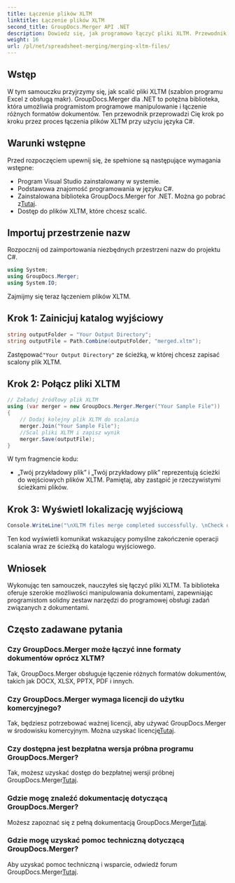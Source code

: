 ```yaml
---
title: Łączenie plików XLTM
linktitle: Łączenie plików XLTM
second_title: GroupDocs.Merger API .NET
description: Dowiedz się, jak programowo łączyć pliki XLTM. Przewodnik krok po kroku z przykładami kodu.
weight: 16
url: /pl/net/spreadsheet-merging/merging-xltm-files/
---
```

## Wstęp
W tym samouczku przyjrzymy się, jak scalić pliki XLTM (szablon programu Excel z obsługą makr). GroupDocs.Merger dla .NET to potężna biblioteka, która umożliwia programistom programowe manipulowanie i łączenie różnych formatów dokumentów. Ten przewodnik przeprowadzi Cię krok po kroku przez proces łączenia plików XLTM przy użyciu języka C#.
## Warunki wstępne
Przed rozpoczęciem upewnij się, że spełnione są następujące wymagania wstępne:
- Program Visual Studio zainstalowany w systemie.
- Podstawowa znajomość programowania w języku C#.
-  Zainstalowana biblioteka GroupDocs.Merger for .NET. Można go pobrać z[Tutaj](https://releases.groupdocs.com/merger/net/).
- Dostęp do plików XLTM, które chcesz scalić.

## Importuj przestrzenie nazw
Rozpocznij od zaimportowania niezbędnych przestrzeni nazw do projektu C#.
```csharp
using System; 
using GroupDocs.Merger;
using System.IO;
```

Zajmijmy się teraz łączeniem plików XLTM.
## Krok 1: Zainicjuj katalog wyjściowy
```csharp
string outputFolder = "Your Output Directory";
string outputFile = Path.Combine(outputFolder, "merged.xltm");
```
 Zastępować`"Your Output Directory"` ze ścieżką, w której chcesz zapisać scalony plik XLTM.
## Krok 2: Połącz pliki XLTM
```csharp
// Załaduj źródłowy plik XLTM
using (var merger = new GroupDocs.Merger.Merger("Your Sample File"))
{
    // Dodaj kolejny plik XLTM do scalania
    merger.Join("Your Sample File");
    //Scal pliki XLTM i zapisz wynik
    merger.Save(outputFile);
}
```
W tym fragmencie kodu:
- „Twój przykładowy plik” i „Twój przykładowy plik” reprezentują ścieżki do wejściowych plików XLTM. Pamiętaj, aby zastąpić je rzeczywistymi ścieżkami plików.
## Krok 3: Wyświetl lokalizację wyjściową
```csharp
Console.WriteLine("\nXLTM files merge completed successfully. \nCheck output in {0}", outputFolder);
```
Ten kod wyświetli komunikat wskazujący pomyślne zakończenie operacji scalania wraz ze ścieżką do katalogu wyjściowego.

## Wniosek
Wykonując ten samouczek, nauczyłeś się łączyć pliki XLTM. Ta biblioteka oferuje szerokie możliwości manipulowania dokumentami, zapewniając programistom solidny zestaw narzędzi do programowej obsługi zadań związanych z dokumentami.

## Często zadawane pytania
### Czy GroupDocs.Merger może łączyć inne formaty dokumentów oprócz XLTM?
Tak, GroupDocs.Merger obsługuje łączenie różnych formatów dokumentów, takich jak DOCX, XLSX, PPTX, PDF i innych.
### Czy GroupDocs.Merger wymaga licencji do użytku komercyjnego?
 Tak, będziesz potrzebować ważnej licencji, aby używać GroupDocs.Merger w środowisku komercyjnym. Można uzyskać licencję[Tutaj](https://purchase.groupdocs.com/buy).
### Czy dostępna jest bezpłatna wersja próbna programu GroupDocs.Merger?
 Tak, możesz uzyskać dostęp do bezpłatnej wersji próbnej GroupDocs.Merger[Tutaj](https://releases.groupdocs.com/).
### Gdzie mogę znaleźć dokumentację dotyczącą GroupDocs.Merger?
Możesz zapoznać się z pełną dokumentacją GroupDocs.Merger[Tutaj](https://tutorials.groupdocs.com/merger/net/).
### Gdzie mogę uzyskać pomoc techniczną dotyczącą GroupDocs.Merger?
 Aby uzyskać pomoc techniczną i wsparcie, odwiedź forum GroupDocs.Merger[Tutaj](https://forum.groupdocs.com/c/merger/32).
